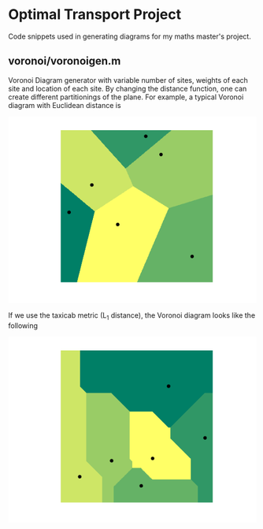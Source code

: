 # Optimal Transport Project
Code snippets used in generating diagrams for my maths master's project.

## voronoi/voronoigen.m
Voronoi Diagram generator with variable number of sites, weights of each site and location of each site. By changing the distance function, one can create different partitionings of the plane. For example, a typical Voronoi diagram with Euclidean distance is

![Euclidean distance](voronoi/p2.png)

If we use the taxicab metric (L<sub>1</sub> distance), the Voronoi diagram looks like the following

![L1 distance](voronoi/taxicab.png)

